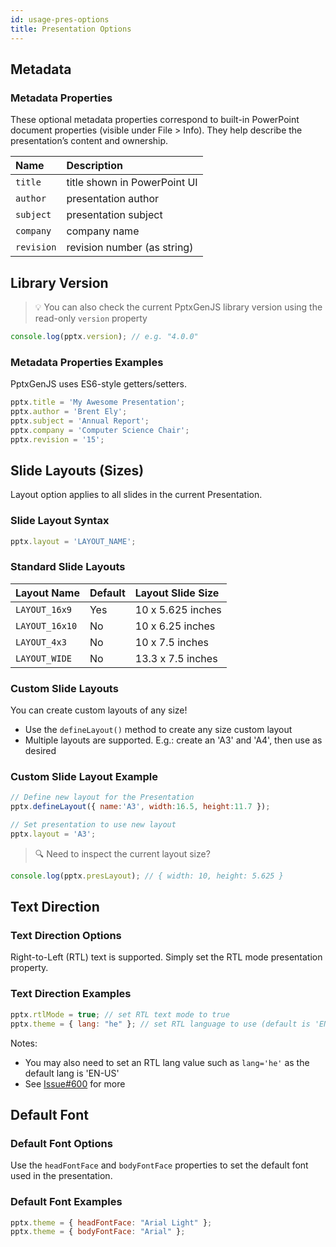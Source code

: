 ```yaml
---
id: usage-pres-options
title: Presentation Options
---
```


## Metadata

### Metadata Properties

These optional metadata properties correspond to built-in PowerPoint document properties (visible under File > Info). They help describe the presentation’s content and ownership.

| Name       | Description                  |
| :--------- | :--------------------------- |
| `title`    | title shown in PowerPoint UI |
| `author`   | presentation author          |
| `subject`  | presentation subject         |
| `company`  | company name                 |
| `revision` | revision number (as string)  |

## Library Version

> 💡 You can also check the current PptxGenJS library version using the read-only `version` property

```javascript
console.log(pptx.version); // e.g. "4.0.0"
```

### Metadata Properties Examples

PptxGenJS uses ES6-style getters/setters.

```javascript
pptx.title = 'My Awesome Presentation';
pptx.author = 'Brent Ely';
pptx.subject = 'Annual Report';
pptx.company = 'Computer Science Chair';
pptx.revision = '15';
```

## Slide Layouts (Sizes)

Layout option applies to all slides in the current Presentation.

### Slide Layout Syntax

```javascript
pptx.layout = 'LAYOUT_NAME';
```

### Standard Slide Layouts

| Layout Name    | Default | Layout Slide Size |
| :------------- | :------ | :---------------- |
| `LAYOUT_16x9`  | Yes     | 10 x 5.625 inches |
| `LAYOUT_16x10` | No      | 10 x 6.25 inches  |
| `LAYOUT_4x3`   | No      | 10 x 7.5 inches   |
| `LAYOUT_WIDE`  | No      | 13.3 x 7.5 inches |

### Custom Slide Layouts

You can create custom layouts of any size!

* Use the `defineLayout()` method to create any size custom layout
* Multiple layouts are supported. E.g.: create an 'A3' and 'A4', then use as desired

### Custom Slide Layout Example

```javascript
// Define new layout for the Presentation
pptx.defineLayout({ name:'A3', width:16.5, height:11.7 });

// Set presentation to use new layout
pptx.layout = 'A3';
```

> 🔍 Need to inspect the current layout size?

```javascript
console.log(pptx.presLayout); // { width: 10, height: 5.625 }
```

## Text Direction

### Text Direction Options

Right-to-Left (RTL) text is supported. Simply set the RTL mode presentation property.

### Text Direction Examples

```javascript
pptx.rtlMode = true; // set RTL text mode to true
pptx.theme = { lang: "he" }; // set RTL language to use (default is 'EN-US')
```

Notes:

* You may also need to set an RTL lang value such as `lang='he'` as the default lang is 'EN-US'
* See [Issue#600](https://github.com/gitbrent/PptxGenJS/issues/600) for more

## Default Font

### Default Font Options

Use the `headFontFace` and `bodyFontFace` properties to set the default font used in the presentation.

### Default Font Examples

```javascript
pptx.theme = { headFontFace: "Arial Light" };
pptx.theme = { bodyFontFace: "Arial" };
```
